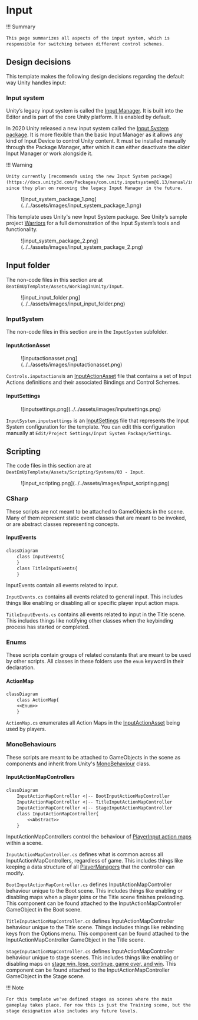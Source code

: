 # Input

!!! Summary

    This page summarizes all aspects of the input system, which is responsible for switching between different control schemes.
    
## Design decisions

This template makes the following design decisions regarding the default way Unity handles input:

### Input system

Unity’s legacy input system is called the [Input Manager](https://docs.unity3d.com/Manual/class-InputManager.html). It is built into the Editor and is part of the core Unity platform. It is enabled by default.

In 2020 Unity released a new input system called the [Input System package](https://docs.unity3d.com/Packages/com.unity.inputsystem@1.13/manual/index.html). It is more flexible than the basic Input Manager as it allows any kind of Input Device to control Unity content. It must be installed manually through the Package Manager, after which it can either deactivate the older Input Manager or work alongside it.

!!! Warning

    Unity currently [recommends using the new Input System package](https://docs.unity3d.com/Packages/com.unity.inputsystem@1.13/manual/index.html#:~:text=It%27s%20intended%20to%20be%20a%20replacement%20for%20Unity%27s%20classic%20Input%20Manager) since they plan on removing the legacy Input Manager in the future.

<figure markdown="span">
    ![input_system_package_1.png](../../assets/images/input_system_package_1.png)
</figure>

 This template uses Unity's new Input System package. See Unity’s sample project [Warriors](https://unity.com/blog/technology/learn-the-input-system-with-updated-tutorials-and-our-sample-project-warriors) for a full demonstration of the Input System’s tools and functionality.<br>

<figure markdown="span">
    ![input_system_package_2.png](../../assets/images/input_system_package_2.png)
</figure>

## Input folder

The non-code files in this section are at `BeatEmUpTemplate/Assets/WorkingInUnity/Input`.

<figure markdown="span">
    ![input_input_folder.png](../../assets/images/input_input_folder.png)
</figure>

### InputSystem

The non-code files in this section are in the `InputSystem` subfolder.

#### InputActionAsset

<figure markdown="span">
    ![inputactionasset.png](../../assets/images/inputactionasset.png)
</figure>

`Controls.inputactions`is an [InputActionAsset](https://docs.unity3d.com/Packages/com.unity.inputsystem@1.0/api/UnityEngine.InputSystem.InputActionAsset.html) file that contains a set of Input Actions definitions and their associated Bindings and Control Schemes.

#### InputSettings

<figure markdown="span">
    ![inputsettings.png](../../assets/images/inputsettings.png)
</figure>

`InputSystem.inputsettings` is an [InputSettings](https://docs.unity3d.com/Packages/com.unity.inputsystem@1.0/manual/Settings.html) file that represents the Input System configuration for the template. You can edit this configuration manually at `Edit/Project Settings/Input System Package/Settings`.

## Scripting

The code files in this section are at `BeatEmUpTemplate/Assets/Scripting/Systems/03 - Input`.

<figure markdown="span">
    ![input_scripting.png](../../assets/images/input_scripting.png)
</figure>

### CSharp

These scripts are not meant to be attached to GameObjects in the scene. Many of them represent static event classes that are meant to be invoked, or are abstract classes representing concepts.

#### InputEvents

``` mermaid
classDiagram
    class InputEvents{
    }
    class TitleInputEvents{
    }
```

InputEvents contain all events related to input.

`InputEvents.cs` contains all events related to general input. This includes things like enabling or disabling all or specific player input action maps.

`TitleInputEvents.cs` contains all events related to input in the Title scene. This includes things like notifying other classes when the keybinding process has started or completed.

### Enums

These scripts contain groups of related constants that are meant to be used by other scripts. All classes in these folders use the `enum` keyword in their declaration.

#### ActionMap

``` mermaid
classDiagram
    class ActionMap{
    <<Enum>>
    }
```

`ActionMap.cs` enumerates all Action Maps in the [InputActionAsset](#inputactionasset) being used by players.

### MonoBehaviours

These scripts are meant to be attached to GameObjects in the scene as components and inherit from Unity's [MonoBehaviour](https://docs.unity3d.com/6000.0/Documentation/Manual/class-MonoBehaviour.html) class.

#### InputActionMapControllers

``` mermaid
classDiagram
    InputActionMapController <|-- BootInputActionMapController
    InputActionMapController <|-- TitleInputActionMapController
    InputActionMapController <|-- StageInputActionMapController
    class InputActionMapController{
        <<Abstract>>
    }
```

InputActionMapControllers control the behaviour of [PlayerInput action maps](https://docs.unity3d.com/Packages/com.unity.inputsystem@1.5/manual/PlayerInput.html#:~:text=When%20multiple%20Player%20Input%20components%20use%20the%20same%20Actions%2C%20the%20components%20automatically%20create%20private%20copies%20of%20the%20Actions) within a scene.

`InputActionMapController.cs` defines what is common across all InputActionMapControllers, regardless of game. This includes things like keeping a data structure of all [PlayerManagers](player.md#playermanagers) that the controller can modify.

`BootInputActionMapController.cs` defines InputActionMapController behaviour unique to the Boot scene. This includes things like enabling or disabling maps when a player joins or the Title scene finishes preloading. This component can be found attached to the InputActionMapController GameObject in the Boot scene.

`TitleInputActionMapController.cs` defines InputActionMapController behaviour unique to the Title scene. Things includes things like rebinding keys from the Options menu. This component can be found attached to the InputActionMapController GameObject in the Title scene.

`StageInputActionMapController.cs` defines InputActionMapController behaviour unique to stage scenes. This includes things like enabling or disabling maps on [stage win, lose, continue, game over, and win](game.md#stageevents). This component can be found attached to the InputActionMapController GameObject in the Stage scene.

!!! Note

    For this template we've defined stages as scenes where the main gameplay takes place. For now this is just the Training scene, but the stage designation also includes any future levels.